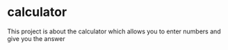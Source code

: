 # calculator
This project is about the calculator which allows you to enter numbers and give you the answer
